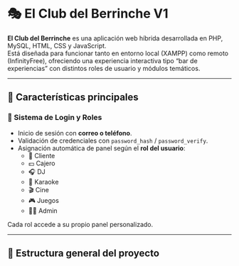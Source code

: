 # 🎭 El Club del Berrinche V1

**El Club del Berrinche** es una aplicación web híbrida desarrollada en PHP, MySQL, HTML, CSS y JavaScript.  
Está diseñada para funcionar tanto en entorno local (XAMPP) como remoto (InfinityFree), ofreciendo una experiencia interactiva tipo “bar de experiencias” con distintos roles de usuario y módulos temáticos.

---

## 🚀 Características principales

### 🔐 Sistema de Login y Roles
- Inicio de sesión con **correo o teléfono**.
- Validación de credenciales con `password_hash` / `password_verify`.
- Asignación automática de panel según el **rol del usuario**:
  - 🧍 Cliente
  - 💵 Cajero
  - 🎧 DJ
  - 🎤 Karaoke
  - 🎬 Cine
  - 🎮 Juegos
  - 🧑‍💼 Admin

Cada rol accede a su propio panel personalizado.

---

## 🧱 Estructura general del proyecto

